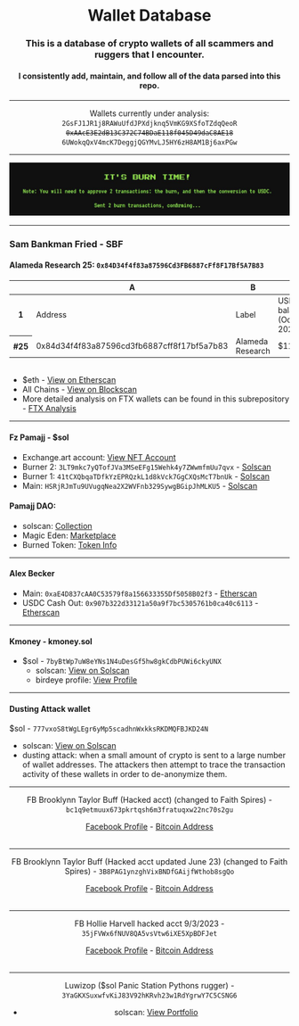 <!DOCTYPE html>
<html lang="en">
<head>
    <meta charset="UTF-8">
    <meta http-equiv="X-UA-Compatible" content="IE=edge">
    <meta name="viewport" content="width=device-width, initial-scale=1.0">
</head>
<body>
    <div style="text-align: center;">
        <h1>Wallet Database</h1>
        <h3>This is a database of crypto wallets of all scammers and ruggers that I encounter.<br></h3>
        <h4><bold>I consistently add, maintain, and follow all of the data parsed into this repo.</bold></h4><hr>
    </div>
<!--     <div style="text-align: center;">
        <h3><bold>I consistently add, maintain, and follow all of the data parsed into this repo.</bold></h3>
    </div> -->
    <div style="text-align: center;">
        <p></p><bold>Wallets currently under analysis: </bold><code>2GsFJ1JR1j8RAWuUfdJPXdjknq5VmKG9XSfoTZdqQeoR</code><br><code><s>0xAAcE3E2dB13C372C74BDaE118f045D49daC8AE18</s></code><br><code>6UWokqQxV4mcK7DeggjQGYMvLJ5HY6zH8AM1Bj6axPGw</code></p>
    </div><hr>
    <img alt="Solana" src="https://github.com/imaclone-sol/Rugger-Wallet-DB/blob/main/PamajjDAO%20burning.JPG" />
    <hr>
    <h3>Sam Bankman Fried - SBF</h3>
<!--     <ul> -->
        <h4>Alameda Research 25: <code>0x84D34f4f83a87596Cd3FB6887cFf8F17Bf5A7B83</code></h4>
                    <!-- Inserting the CSV table HTML here -->
            <div class="ritz grid-container" dir="ltr">
                <table class="waffle" cellspacing="0" cellpadding="0">
                    <thead>
                        <tr>
                            <th class="row-header freezebar-vertical-handle"></th>
                            <th style="width:337px;" class="column-headers-background">A</th>
                            <th style="width:187px;" class="column-headers-background">B</th>
                            <th style="width:176px;" class="column-headers-background">C</th>
                            <th style="width:177px;" class="column-headers-background">D</th>
                            <th style="width:100px;" class="column-headers-background">E</th>
                        </tr>
                    </thead>
                    <tbody>
                        <tr style="height: 20px">
                            <th style="height: 20px;" class="row-headers-background">
                                <div class="row-header-wrapper" style="line-height: 20px">1</div>
                            </th>
                            <td dir="ltr">Address</td>
                            <td dir="ltr">Label</td>
                            <td dir="ltr">USD balance (Oct 1st 2021)</td>
                            <td dir="ltr">USD balance (Nov 7th 2021)</td>
                            <td dir="ltr">DIfference</td>
                        </tr>
                        <tr style="height: 20px">
                            <th style="height: 20px;" class="row-headers-background">
                                <div class="row-header-wrapper" style="line-height: 20px">#25</div>
                            </th>
                            <td class="s1">0x84d34f4f83a87596cd3fb6887cff8f17bf5a7b83</td>
                            <td class="s1">Alameda Research</td>
                            <td class="s2" dir="ltr">$117,799</td>
                            <td class="s2" dir="ltr">$160,951</td>
                            <td class="s2">$43,152</td>
                        </tr>
                    </tbody>
                </table>
            </div>
            <ul><br>
                <li>$eth - <a href="https://etherscan.io/address/0x84d34f4f83a87596cd3fb6887cff8f17bf5a7b83">View on Etherscan</a></li>
                <li>All Chains - <a href="https://blockscan.com/address/0x84d34f4f83a87596cd3fb6887cff8f17bf5a7b83">View on Blockscan</a></li>
<!--             </ul>
        </li> -->
                <li>More detailed analysis on FTX wallets can be found in this subrepository - <a href="https://github.com/ryanshatch/Scam-Bait/tree/main/FTX">FTX Analysis</a></li>
            </ul>
            <hr>
            <h4>Fz Pamajj - $sol</h4>
            <ul>
                <li>Exchange.art account: <a href="https://exchange.art/fz-pamajj/nfts">View NFT Account</a></li>
                <li>Burner 2: <code>3LT9mkc7yQTofJVa3MSeEFg15Wehk4y7ZWwmfmUu7qvx</code> - <a href="https://solscan.io/account/3LT9mkc7yQTofJVa3MSeEFg15Wehk4y7ZWwmfmUu7qvx#solTransfers">Solscan</a></li>
                <li>Burner 1: <code>41tCXQbqaTDfkYzEPRQzkL1d8kVck7GgCXQsMcT7bnUk</code> - <a href="https://solscan.io/account/41tCXQbqaTDfkYzEPRQzkL1d8kVck7GgCXQsMcT7bnUk#solTransfers+splTokenTransfers">Solscan</a></li>
                <li>Main: <code>HSRjRJmTu9UVugqNea2X2WVFnb329SywgBGipJhMLKU5</code> - <a href="https://solscan.io/account/HSRjRJmTu9UVugqNea2X2WVFnb329SywgBGipJhMLKU5#solTransfers+splTokenTransfers">Solscan</a></li>
            </ul>
            <h4>Pamajj DAO:</h4>
            <ul>
                <li>solscan: <a href="https://solscan.io/collection/734599ad3777b5444f05482651a3d1e2193565b3c17d7f48ddf3fdf4a44b607d">Collection</a></li>
                <li>Magic Eden: <a href="https://magiceden.io/marketplace/pamajjdao_pass_">Marketplace</a></li>
                <li>Burned Token: <a href="https://solscan.io/token/8eBnBufXe5aDi2Zb68vhxQKmZdDFxndQcyaJre7fHgqk">Token Info</a></li>
            </ul>
            <hr>
            <h4>Alex Becker</h4>
            <ul>
                <li>Main: <code>0xaE4D837cAA0C53579f8a156633355Df5058B02f3</code> - <a href="https://etherscan.io/address/0xae4d837caa0c53579f8a156633355df5058b02f3">Etherscan</a></li>
                <li>USDC Cash Out: <code>0x907b322d33121a50a9f7bc5305761b0ca40c6113</code> - <a href="https://etherscan.io/tokentxns?a=0x907b322d33121a50a9f7bc5305761b0ca40c6113&ps=100&p=1">Etherscan</a></li>
            </ul>
            <hr>
            <h4>Kmoney - kmoney.sol</h4>
            <ul>
                <li>$sol - <code>7byBtWp7uW8eYNs1N4uDesGf5hw8gkCdbPUWi6ckyUNX</code>
                    <ul>
                        <li>solscan: <a href="https://solscan.io/account/7byBtWp7uW8eYNs1N4uDesGf5hw8gkCdbPUWi6ckyUNX">View on Solscan</a></li>
                        <li>birdeye profile: <a href="https://birdeye.so/profile/7byBtWp7uW8eYNs1N4uDesGf5hw8gkCdbPUWi6ckyUNX?chain=solana">View Profile</a></li>
                    </ul>
                </li>
            </ul>
            <hr>
            <h4>Dusting Attack wallet</h4>
            <p>$sol - <code>777vxoS8tWgLEgr6yMp5scadhnWxkksRKDMQFBJKD24N</code></p>
            <ul>
                <li>solscan: <a href="https://solscan.io/account/777vxoS8tWgLEgr6yMp5scadhnWxkksRKDMQFBJKD24N">View on Solscan</a></li>
                <li>dusting attack: when a small amount of crypto is sent to a large number of wallet addresses. The attackers then attempt to trace the transaction activity of these wallets in order to de-anonymize them.</li>
            </ul>
            <hr>
            <div style="text-align: center;">
            <p>FB Brooklynn Taylor Buff (Hacked acct) (changed to Faith Spires)    -    <code>bc1q9etmuux673pkrtqsh6m3fratuqxw22nc70s2gu</code></p>
        <!--     <h4>FB Brooklynn Taylor Buff (Hacked acct) (changed to Faith Spires)</h4>
            <p>bc1q9etmuux673pkrtqsh6m3fratuqxw22nc70s2gu</p> -->
            <a href="https://www.facebook.com/luhh.faithh">Facebook Profile</a> - <a href="https://blockchair.com/bitcoin/address/bc1q9etmuux673pkrtqsh6m3fratuqxw22nc70s2gu">Bitcoin Address</a>
            </div><br>
            <hr>
            <div style="text-align: center;">
            <p>FB Brooklynn Taylor Buff (Hacked acct updated June 23) (changed to Faith Spires)    -    <code>3B8PAG1ynzghVixBNDfGAijfWthob8sgQo</code></p>
        <!--     <h4>FB Brooklynn Taylor Buff (Hacked acct updated June 23) (changed to Faith Spires)</h4>
            <p>3B8PAG1ynzghVixBNDfGAijfWthob8sgQo</p> -->
            <a href="https://www.facebook.com/luhh.faithh">Facebook Profile</a> - <a href="https://blockchair.com/bitcoin/address/3B8PAG1ynzghVixBNDfGAijfWthob8sgQo">Bitcoin Address</a>
            </div><br>
            <hr>
            <div style="text-align: center;">
            <p>FB Hollie Harvell hacked acct 9/3/2023    -    <code>35jFVWx6fNUV8QA5vsVtw6iXE5XpBDFJet</code></p>
        <!--     <h4>FB Hollie Harvell hacked acct 9/3/2023</h4>
            <p>35jFVWx6fNUV8QA5vsVtw6iXE5XpBDFJet</p> -->
            <a href="https://www.facebook.com/hollie.harvell.77">Facebook Profile</a> - <a href="https://blockchair.com/bitcoin/address/35jFVWx6fNUV8QA5vsVtw6iXE5XpBDFJet">Bitcoin Address</a>
            </div><br>
            <hr>
            <div style="text-align: center;">
            <p>Luwizop ($sol Panic Station Pythons rugger)    -    <code>3YaGKXSuxwfvKiJ83V92hKRvh23w1RdYgrwY7C5CSNG6</code></p>
        <!--     <h4>Luwizop ($sol Panic Station Pythons rugger)</h4>
            <p>3YaGKXSuxwfvKiJ83V92hKRvh23w1RdYgrwY7C5CSNG6</p> -->
            <ul>
                <li>solscan: <a href="https://solscan.io/account/3YaGKXSuxwfvKiJ83V92hKRvh23w1RdYgrwY7C5CSNG6#portfolio">View Portfolio</a></li>
            </ul>
        </body>
        </html>
